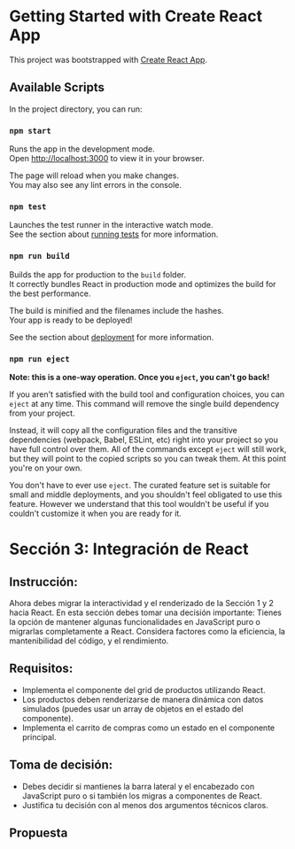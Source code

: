 # Getting Started with Create React App

This project was bootstrapped with [Create React App](https://github.com/facebook/create-react-app).

## Available Scripts

In the project directory, you can run:

### `npm start`

Runs the app in the development mode.\
Open [http://localhost:3000](http://localhost:3000) to view it in your browser.

The page will reload when you make changes.\
You may also see any lint errors in the console.

### `npm test`

Launches the test runner in the interactive watch mode.\
See the section about [running tests](https://facebook.github.io/create-react-app/docs/running-tests) for more information.

### `npm run build`

Builds the app for production to the `build` folder.\
It correctly bundles React in production mode and optimizes the build for the best performance.

The build is minified and the filenames include the hashes.\
Your app is ready to be deployed!

See the section about [deployment](https://facebook.github.io/create-react-app/docs/deployment) for more information.

### `npm run eject`

**Note: this is a one-way operation. Once you `eject`, you can't go back!**

If you aren't satisfied with the build tool and configuration choices, you can `eject` at any time. This command will remove the single build dependency from your project.

Instead, it will copy all the configuration files and the transitive dependencies (webpack, Babel, ESLint, etc) right into your project so you have full control over them. All of the commands except `eject` will still work, but they will point to the copied scripts so you can tweak them. At this point you're on your own.

You don't have to ever use `eject`. The curated feature set is suitable for small and middle deployments, and you shouldn't feel obligated to use this feature. However we understand that this tool wouldn't be useful if you couldn't customize it when you are ready for it.

# Sección 3: Integración de React

## Instrucción:

Ahora debes migrar la interactividad y el renderizado de la Sección 1 y 2 hacia React. En
esta sección debes tomar una decisión importante:
Tienes la opción de mantener algunas funcionalidades en JavaScript puro o migrarlas
completamente a React. Considera factores como la eficiencia, la mantenibilidad del
código, y el rendimiento.

## Requisitos:
- Implementa el componente del grid de productos utilizando React.
- Los productos deben renderizarse de manera dinámica con datos simulados
(puedes usar un array de objetos en el estado del componente).
- Implementa el carrito de compras como un estado en el componente principal.

## Toma de decisión:
- Debes decidir si mantienes la barra lateral y el encabezado con JavaScript puro o
si también los migras a componentes de React.
- Justifica tu decisión con al menos dos argumentos técnicos claros.

## Propuesta

